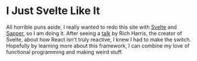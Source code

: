 
# I Just Svelte Like It

All horrible puns aside, I really wanted to redo this site with [Svelte]() and [Sapper](), so I am doing it. After seeing a [talk]() by Rich Harris, the creator of Svelte, about how React isn't truly reactive, I knew I had to make the switch. Hopefully by learning more about this framework, I can combine my love of functional programming and making weird stuff.
